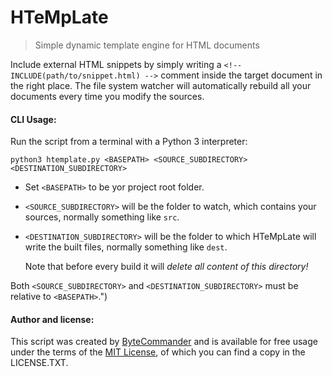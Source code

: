 # HTeMpLate

> Simple dynamic template engine for HTML documents

Include external HTML snippets by simply writing a `<!-- INCLUDE(path/to/snippet.html) -->` comment inside the target document in the right place. The file system watcher will automatically rebuild all your documents every time you modify the sources. 

#### CLI Usage:

Run the script from a terminal with a Python 3 interpreter:

    python3 htemplate.py <BASEPATH> <SOURCE_SUBDIRECTORY> <DESTINATION_SUBDIRECTORY>

- Set `<BASEPATH>` to be yor project root folder.  
- `<SOURCE_SUBDIRECTORY>` will be the folder to watch, which contains your sources, normally something like `src`.
- `<DESTINATION_SUBDIRECTORY>` will be the folder to which HTeMpLate will write the built files, normally something like `dest`.

  Note that before every build it will *delete all content of this directory!*
  
Both `<SOURCE_SUBDIRECTORY>` and `<DESTINATION_SUBDIRECTORY>` must be relative to `<BASEPATH>`.")

#### Author and license:

This script was created by [ByteCommander](https://github.com/ByteCommander) and is available for free usage under the terms of the [MIT License](https://opensource.org/licenses/MIT), of which you can find a copy in the LICENSE.TXT.
